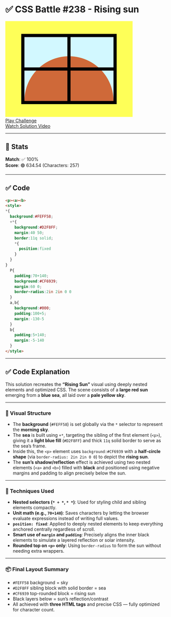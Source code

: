 # ✅ CSS Battle #238 - Rising sun

![Target](./images/238.png)  
[Play Challenge](https://cssbattle.dev/play/238)  
[Watch Solution Video](https://www.youtube.com/watch?v=oGecbLlU3MY)

---

## 🔢 Stats

**Match**: ✅ 100%  
**Score**: 🟢 634.54 (Characters: 257)

---

## ✅ Code

```html
<p><a><b>
<style>
*{
  background:#FEFF58;
  +*{
    background:#D2F8FF;
    margin:40 50;
    border:11q solid;
    *{
      position:fixed
    }
  }
}
  P{
    padding:70+140;
    background:#CF6939;
    margin:60 0;
    border-radius:2in 2in 0 0
  }
  a,b{
    background:#000;
    padding:100+5;
    margin:-130-5
  }
  b{
    padding:5+140;
    margin:-5-140
  }
</style>
```

---

## ✅ Code Explanation

This solution recreates the **“Rising Sun”** visual using deeply nested elements and optimized CSS. The scene consists of a **large red sun** emerging from a **blue sea**, all laid over a **pale yellow sky**.

---

### 🎯 Visual Structure

* The **background** (`#FEFF58`) is set globally via the `*` selector to represent the **morning sky**.
* The **sea** is built using `+*`, targeting the sibling of the first element (`<p>`), giving it a **light blue fill** (`#D2F8FF`) and thick `11q` solid border to serve as the sea’s frame.
* Inside this, the `<p>` element uses `background:#CF6939` with a **half-circle shape** (via `border-radius: 2in 2in 0 0`) to depict the **rising sun**.
* The **sun’s shadow/reflection** effect is achieved using two nested elements (`<a>` and `<b>`) filled with **black** and positioned using negative margins and padding to align precisely below the sun.

---

### 🧠 Techniques Used

* **Nested selectors (`* + *`, `* *`)**: Used for styling child and sibling elements compactly.
* **Unit math (e.g., `70+140`)**: Saves characters by letting the browser evaluate expressions instead of writing full values.
* **`position: fixed`**: Applied to deeply nested elements to keep everything anchored centrally regardless of scroll.
* **Smart use of `margin` and `padding`**: Precisely aligns the inner black elements to simulate a layered reflection or solar intensity.
* **Rounded top on `<p>` only**: Using `border-radius` to form the sun without needing extra wrappers.

---

### 📦 Final Layout Summary

* `#FEFF58` background = sky
* `#D2F8FF` sibling block with solid border = sea
* `#CF6939` top-rounded block = rising sun
* Black layers below = sun’s reflection/contrast
* All achieved with **three HTML tags** and precise CSS — fully optimized for character count.
